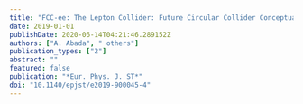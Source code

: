 ```yaml
---
title: "FCC-ee: The Lepton Collider: Future Circular Collider Conceptual Design Report Volume 2"
date: 2019-01-01
publishDate: 2020-06-14T04:21:46.289152Z
authors: ["A. Abada", " others"]
publication_types: ["2"]
abstract: ""
featured: false
publication: "*Eur. Phys. J. ST*"
doi: "10.1140/epjst/e2019-900045-4"
---
```


